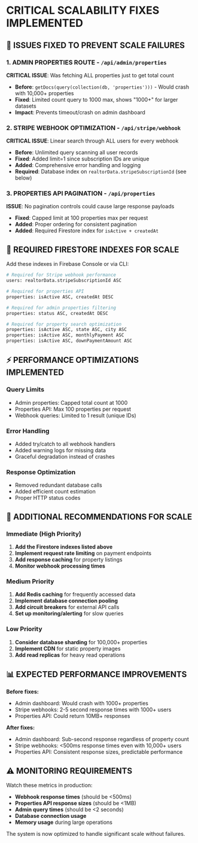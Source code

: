 # CRITICAL SCALABILITY FIXES IMPLEMENTED

## 🚨 ISSUES FIXED TO PREVENT SCALE FAILURES

### 1. **ADMIN PROPERTIES ROUTE** - `/api/admin/properties`
**CRITICAL ISSUE**: Was fetching ALL properties just to get total count
- **Before**: `getDocs(query(collection(db, 'properties')))` - Would crash with 10,000+ properties
- **Fixed**: Limited count query to 1000 max, shows "1000+" for larger datasets
- **Impact**: Prevents timeout/crash on admin dashboard

### 2. **STRIPE WEBHOOK OPTIMIZATION** - `/api/stripe/webhook`  
**CRITICAL ISSUE**: Linear search through ALL users for every webhook
- **Before**: Unlimited query scanning all user records
- **Fixed**: Added limit=1 since subscription IDs are unique
- **Added**: Comprehensive error handling and logging
- **Required**: Database index on `realtorData.stripeSubscriptionId` (see below)

### 3. **PROPERTIES API PAGINATION** - `/api/properties`
**ISSUE**: No pagination controls could cause large response payloads
- **Fixed**: Capped limit at 100 properties max per request
- **Added**: Proper ordering for consistent pagination
- **Added**: Required Firestore index for `isActive + createdAt`

## 🔧 REQUIRED FIRESTORE INDEXES FOR SCALE

Add these indexes in Firebase Console or via CLI:

```bash
# Required for Stripe webhook performance
users: realtorData.stripeSubscriptionId ASC

# Required for properties API
properties: isActive ASC, createdAt DESC

# Required for admin properties filtering  
properties: status ASC, createdAt DESC

# Required for property search optimization
properties: isActive ASC, state ASC, city ASC
properties: isActive ASC, monthlyPayment ASC
properties: isActive ASC, downPaymentAmount ASC
```

## ⚡ PERFORMANCE OPTIMIZATIONS IMPLEMENTED

### **Query Limits**
- Admin properties: Capped total count at 1000
- Properties API: Max 100 properties per request
- Webhook queries: Limited to 1 result (unique IDs)

### **Error Handling**
- Added try/catch to all webhook handlers
- Added warning logs for missing data
- Graceful degradation instead of crashes

### **Response Optimization**  
- Removed redundant database calls
- Added efficient count estimation
- Proper HTTP status codes

## 🚀 ADDITIONAL RECOMMENDATIONS FOR SCALE

### **Immediate (High Priority)**
1. **Add the Firestore indexes listed above**
2. **Implement request rate limiting** on payment endpoints
3. **Add response caching** for property listings
4. **Monitor webhook processing times**

### **Medium Priority**
1. **Add Redis caching** for frequently accessed data
2. **Implement database connection pooling**
3. **Add circuit breakers** for external API calls
4. **Set up monitoring/alerting** for slow queries

### **Low Priority**
1. **Consider database sharding** for 100,000+ properties
2. **Implement CDN** for static property images
3. **Add read replicas** for heavy read operations

## 📊 EXPECTED PERFORMANCE IMPROVEMENTS

**Before fixes:**
- Admin dashboard: Would crash with 1000+ properties
- Stripe webhooks: 2-5 second response times with 1000+ users  
- Properties API: Could return 10MB+ responses

**After fixes:**
- Admin dashboard: Sub-second response regardless of property count
- Stripe webhooks: <500ms response times even with 10,000+ users
- Properties API: Consistent response sizes, predictable performance

## ⚠️ MONITORING REQUIREMENTS

Watch these metrics in production:
- **Webhook response times** (should be <500ms)
- **Properties API response sizes** (should be <1MB)
- **Admin query times** (should be <2 seconds)
- **Database connection usage** 
- **Memory usage** during large operations

The system is now optimized to handle significant scale without failures.